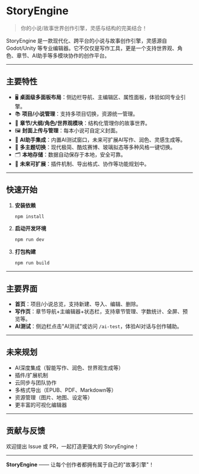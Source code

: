 # StoryEngine

> 你的小说/故事世界创作引擎，灵感与结构的完美结合！

StoryEngine 是一款现代化、跨平台的小说与故事创作引擎，灵感源自 Godot/Unity 等专业编辑器。它不仅仅是写作工具，更是一个支持世界观、角色、章节、AI助手等多模块协作的创作平台。

---

## 主要特性

- 🖥️ **桌面级多面板布局**：侧边栏导航、主编辑区、属性面板，体验如同专业引擎。
- 📚 **项目/小说管理**：支持多项目切换，资源统一管理。
- 📝 **章节/大纲/角色/世界观模块**：结构化管理你的故事世界。
- 🖼️ **封面上传与管理**：每本小说可自定义封面。
- 💬 **AI助手集成**：内置AI测试窗口，未来可扩展AI写作、润色、灵感生成等。
- 🎨 **多主题切换**：现代极简、酷炫赛博、玻璃拟态等多种风格一键切换。
- 🗂️ **本地存储**：数据自动保存于本地，安全可靠。
- 🚀 **未来可扩展**：插件机制、导出格式、协作等功能规划中。

---

## 快速开始

1. **安装依赖**
   ```bash
   npm install
   ```
2. **启动开发环境**
   ```bash
   npm run dev
   ```
3. **打包构建**
   ```bash
   npm run build
   ```

---

## 主要界面

- **首页**：项目/小说总览，支持新建、导入、编辑、删除。
- **写作页**：章节导航+主编辑器+状态栏，支持章节管理、字数统计、全屏、预览等。
- **AI测试**：侧边栏点击"AI测试"或访问 `/ai-test`，体验AI对话与创作辅助。

---

## 未来规划
- AI深度集成（智能写作、润色、世界观生成等）
- 插件/扩展机制
- 云同步与团队协作
- 多格式导出（EPUB、PDF、Markdown等）
- 资源管理（图片、地图、设定等）
- 更丰富的可视化编辑器

---

## 贡献与反馈

欢迎提出 Issue 或 PR，一起打造更强大的 StoryEngine！

---

**StoryEngine** —— 让每个创作者都拥有属于自己的"故事引擎"！
